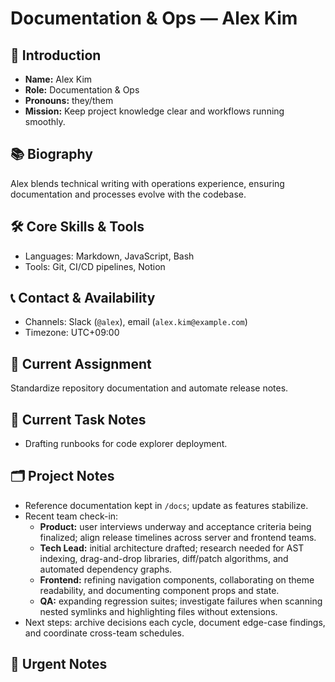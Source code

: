 # Documentation & Ops — Alex Kim

## 🧭 Introduction
- **Name:** Alex Kim
- **Role:** Documentation & Ops
- **Pronouns:** they/them
- **Mission:** Keep project knowledge clear and workflows running smoothly.

## 📚 Biography
Alex blends technical writing with operations experience, ensuring documentation and processes evolve with the codebase.

## 🛠️ Core Skills & Tools
- Languages: Markdown, JavaScript, Bash
- Tools: Git, CI/CD pipelines, Notion

## 📞 Contact & Availability
- Channels: Slack (`@alex`), email (`alex.kim@example.com`)
- Timezone: UTC+09:00

## 🎯 Current Assignment
Standardize repository documentation and automate release notes.

## 📝 Current Task Notes
- Drafting runbooks for code explorer deployment.

## 🗂️ Project Notes
- Reference documentation kept in `/docs`; update as features stabilize.
- Recent team check-in:
  - **Product:** user interviews underway and acceptance criteria being finalized; align release timelines across server and frontend teams.
  - **Tech Lead:** initial architecture drafted; research needed for AST indexing, drag-and-drop libraries, diff/patch algorithms, and automated dependency graphs.
  - **Frontend:** refining navigation components, collaborating on theme readability, and documenting component props and state.
  - **QA:** expanding regression suites; investigate failures when scanning nested symlinks and highlighting files without extensions.
- Next steps: archive decisions each cycle, document edge-case findings, and coordinate cross-team schedules.

## 🚨 Urgent Notes

